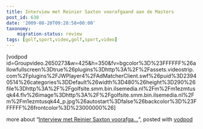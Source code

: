 ```yaml
---
title: Interview met Reinier Saxton voorafgaand aan de Masters
post_id: 638
date: '2009-08-20T09:28:58+00:00'
taxonomy:
    migration-status: review
tags: [golf,sport,video,golf,sport,video]
---
```

[vodpod id=Groupvideo.2650273&w=425&h=350&fv=bgcolor%3D%23FFFFFF%26allowfullscreen%3Dtrue%26plugins%3Dhttp%3A%2F%2Fassets.videostrip.com%2Fplugins%2FJWPlayer4%2FAdMatcherClient.swf%26puid%3D23940514%26categories%3DDefault%26width%3D480%26height%3D290%26file%3Dhttp%3A%2F%2Fgolfsite.smm.bin.ilsemedia.nl%2Fm%2Fm1ezmtusqk44.flv%26image%3Dhttp%3A%2F%2Fgolfsite.smm.bin.ilsemedia.nl%2Fm%2Fm1ezmtusqk44\_p.jpg%26autostart%3Dfalse%26backcolor%3D%23FFFFFF%26frontcolor%3D%23000000%26]

more about “[Interview met Reinier Saxton voorafga…](http://vodpod.com/watch/1705579-interview-met-reinier-saxton-voorafgaand-aan-de-masters)“, posted with [vodpod](http://vodpod.com?r=wp)

